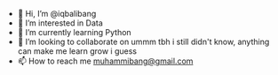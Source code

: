 - 👋 Hi, I’m @iqbalibang
- 👀 I’m interested in Data
- 🌱 I’m currently learning Python
- 💞️ I’m looking to collaborate on ummm tbh i still didn't know, anything can make me learn grow i guess
- 📫 How to reach me muhammibang@gmail.com

<!---
iqbalibang/iqbalibang is a ✨ special ✨ repository because its `README.md` (this file) appears on your GitHub profile.
You can click the Preview link to take a look at your changes.
--->
